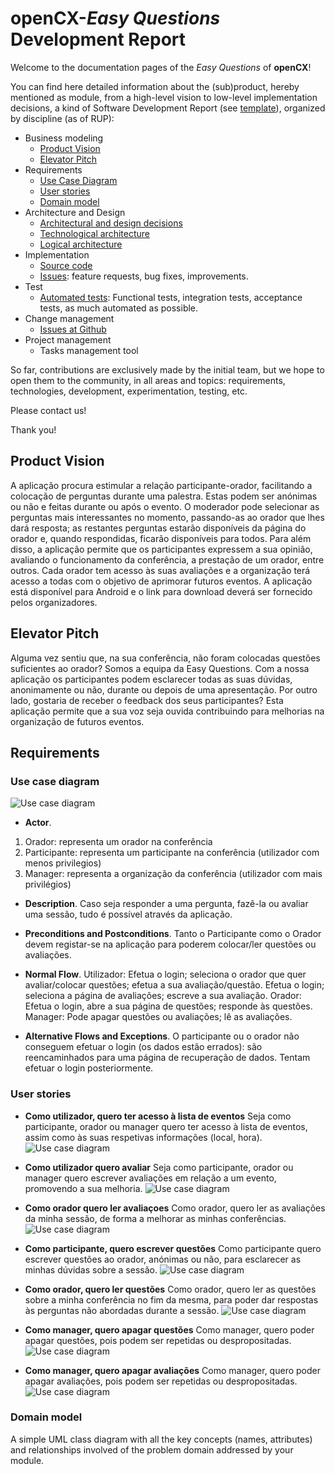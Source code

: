 # openCX-*Easy Questions* Development Report

Welcome to the documentation pages of the *Easy Questions* of **openCX**!

You can find here detailed information about the (sub)product, hereby mentioned as module, from a high-level vision to low-level implementation decisions, a kind of Software Development Report (see [template](https://github.com/softeng-feup/open-cx/blob/master/docs/templates/Development-Report.md)), organized by discipline (as of RUP): 

* Business modeling 
  * [Product Vision](#Product-Vision)
  * [Elevator Pitch](#Elevator-Pitch)
* Requirements
  * [Use Case Diagram](#Use-case-diagram)
  * [User stories](#User-stories)
  * [Domain model](#Domain-model)
* Architecture and Design
  * [Architectural and design decisions]()
  * [Technological architecture]()
  * [Logical architecture]()
* Implementation
  * [Source code]()
  * [Issues](): feature requests, bug fixes, improvements.
* Test
  * [Automated tests](): Functional tests, integration tests, acceptance tests, as much automated as possible.
* Change management
  * [Issues at Github]()
* Project management
  * Tasks management tool 

So far, contributions are exclusively made by the initial team, but we hope to open them to the community, in all areas and topics: requirements, technologies, development, experimentation, testing, etc.

Please contact us! 

Thank you!


## Product Vision
A aplicação procura estimular a relação participante-orador, facilitando a colocação de perguntas durante uma palestra. Estas podem ser anónimas ou não e feitas durante ou após o evento. O moderador pode selecionar as perguntas mais interessantes no momento, passando-as ao orador que lhes dará resposta; as restantes perguntas estarão disponíveis da página do orador e, quando respondidas, ficarão disponíveis para todos.
Para além disso, a aplicação permite que os participantes expressem a sua opinião, avaliando o funcionamento da conferência, a prestação de um orador, entre outros. Cada orador tem acesso às suas avaliações e a organização terá acesso a todas com o objetivo de aprimorar futuros eventos.
A aplicação está disponível para Android e o link para download deverá ser fornecido pelos organizadores.


## Elevator Pitch
Alguma vez sentiu que, na sua conferência, não foram colocadas questões suficientes ao orador? Somos a equipa da Easy Questions. Com a nossa aplicação os participantes podem esclarecer todas as suas dúvidas, anonimamente ou não, durante ou depois de uma apresentação. Por outro lado, gostaria de receber o feedback dos seus participantes? Esta aplicação permite que a sua voz seja ouvida contribuindo para melhorias na organização de futuros eventos. 

## Requirements

### Use case diagram 
![Use case diagram](ESOF.vpd.png)


* **Actor**. 
1) Orador: representa um orador na conferência 
2) Participante: representa um participante na conferência (utilizador com menos privilegios)
3) Manager: representa a organização da conferência (utilizador com mais privilégios)

* **Description**. 
Caso seja responder a uma pergunta, fazê-la ou avaliar uma sessão, tudo é possível através da aplicação.

* **Preconditions and Postconditions**. 
Tanto o Participante como o Orador devem registar-se na aplicação para poderem colocar/ler questões ou avaliações.

* **Normal Flow**. 
Utilizador: Efetua o login; seleciona o orador que quer avaliar/colocar questões; efetua a sua avaliação/questão.
Efetua o login; seleciona a página de avaliações; escreve a sua avaliação.
Orador: Efetua o login, abre a sua página de questões; responde às questões.
Manager: Pode apagar questões ou avaliações; lê as avaliações.

* **Alternative Flows and Exceptions**.
O participante ou o orador não conseguem efetuar o login (os dados estão errados): são reencaminhados para uma página de recuperação de dados. Tentam efetuar o login posteriormente.

### User stories

* **Como utilizador, quero ter acesso à lista de eventos**
Seja como participante, orador ou manager quero ter acesso à lista de eventos, assim como às suas respetivas informações (local, hora).
![Use case diagram](userstory1.png)

* **Como utilizador quero avaliar**
Seja como participante, orador ou manager quero escrever avaliações em relação a um evento, promovendo a sua melhoria.
![Use case diagram](userstory2.png)

* **Como orador quero ler avaliaçoes**
Como orador, quero ler as avaliações da minha sessão, de forma a melhorar as minhas conferências.
![Use case diagram](userstory3.png)

* **Como participante, quero escrever questões**
Como participante quero escrever questões ao orador, anónimas ou não, para esclarecer as minhas dúvidas sobre a sessão.
![Use case diagram](userstory4.png)

* **Como orador, quero ler questões**
Como orador, quero ler as questões sobre a minha conferência no fim da mesma, para poder dar respostas às perguntas não abordadas durante a sessão.
![Use case diagram](userstory5.png)

* **Como manager, quero apagar questões**
Como manager, quero poder apagar questões, pois podem ser repetidas ou despropositadas.
![Use case diagram](userstory6.png)

* **Como manager, quero apagar avaliações**
Como manager, quero poder apagar avaliações, pois podem ser repetidas ou despropositadas.
![Use case diagram](userstory7.png)

### Domain model
A simple UML class diagram with all the key concepts (names, attributes) and relationships involved of the problem domain addressed by your module.

